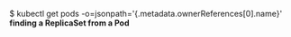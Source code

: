 $ kubectl get pods <pod-name> -o=jsonpath='{.metadata.ownerReferences[0].name}' **finding a ReplicaSet from a Pod**

